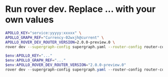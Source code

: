 # Run rover dev. Replace ... with your own values

```sh
APOLLO_KEY="service:yyyyy:xxxxx" \
APOLLO_GRAPH_REF="Currency-02wxjh@current" \
APOLLO_ROVER_DEV_ROUTER_VERSION=2.0.0-preview.0 \
rover dev --supergraph-config supergraph.yaml --router-config router-config.yaml
```

```powershell
$env:APOLLO_KEY="..."
$env:APOLLO_GRAPH_REF="..."
$env:APOLLO_ROVER_DEV_ROUTER_VERSION="2.0.0-preview.0"
rover dev --supergraph-config supergraph.yaml --router-config router-config.yaml
```
